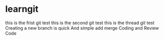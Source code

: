 # learngit
this is the frist git test
this is the second git test
this is the thread git test
Creating a new branch is quick And simple
add merge
Coding and Review Code
